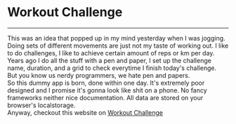 # Workout Challenge

---

This was an idea that popped up in my mind yesterday when I was jogging.
<br>
Doing sets of different movements are just not my taste of working out. I like to do challenges, I like to achieve certain amount of reps or km per day.
<br>
Years ago I do all the stuff with a pen and paper, I set up the challenge name, duration, and a grid to check everytime I finish today's challenge.
<br>
But you know us nerdy programmers, we hate pen and papers.
<br>
So this dummy app is born, done within one day. It's extremely poor designed and I promise it's gonna look like shit on a phone. No fancy frameworks neither nice documentation. All data are stored on your browser's localstorage.
<br>
Anyway, checkout this website on [Workout Challenge](https://workout-challenge.vercel.app/)
